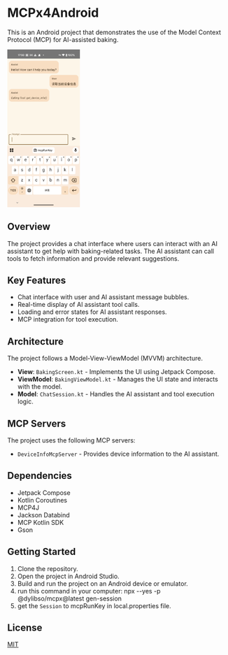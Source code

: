 # MCPx4Android

This is an Android project that demonstrates the use of the Model Context Protocol (MCP) for AI-assisted baking.

<img src="./snapshots/Screenshot_20250505_175028.png" alt="img" style="width: 33%;" />

## Overview

The project provides a chat interface where users can interact with an AI assistant to get help with baking-related tasks. The AI assistant can call tools to fetch information and provide relevant suggestions.

## Key Features

*   Chat interface with user and AI assistant message bubbles.
*   Real-time display of AI assistant tool calls.
*   Loading and error states for AI assistant responses.
*   MCP integration for tool execution.

## Architecture

The project follows a Model-View-ViewModel (MVVM) architecture.

*   **View**: `BakingScreen.kt` - Implements the UI using Jetpack Compose.
*   **ViewModel**: `BakingViewModel.kt` - Manages the UI state and interacts with the model.
*   **Model**: `ChatSession.kt` - Handles the AI assistant and tool execution logic.

## MCP Servers

The project uses the following MCP servers:

*   `DeviceInfoMcpServer` - Provides device information to the AI assistant.

## Dependencies

*   Jetpack Compose
*   Kotlin Coroutines
*   MCP4J
*   Jackson Databind
*   MCP Kotlin SDK
*   Gson

## Getting Started

1.  Clone the repository.
2.  Open the project in Android Studio.
3.  Build and run the project on an Android device or emulator.
4.  run this command in your computer: npx --yes -p @dylibso/mcpx@latest gen-session
5.  get the `Session` to mcpRunKey in local.properties file.

## License

[MIT](LICENSE)
